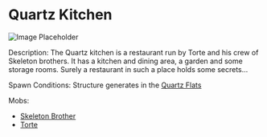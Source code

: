 ﻿# Quartz Kitchen
![Image Placeholder](https://static.miraheze.org/stardustlabswiki/d/d6/Quartz_kitchen.png)

Description:
The Quartz kitchen is a restaurant run by Torte and his crew of Skeleton brothers. It has a kitchen and dining area, a garden and some storage rooms. Surely a restaurant in such a place holds some secrets... 

Spawn Conditions:
Structure generates in the [Quartz Flats](https://officiallysp.net/pokeywiki/Nether_Biomes/quartzflats.html)

Mobs:
- [Skeleton Brother](skeletonbrother)
- [Torte](torte)

